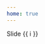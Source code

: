 ```yaml
---
home: true
---
```


<vue-glide :bullet="true" focusAt="center" type="carousel">
  <vue-glide-slide
    v-for="i in 10"
    :key="i">
    Slide {{ i }}
  </vue-glide-slide>
  <template slot="control">
    <button data-glide-dir="<"><</button>
    <button data-glide-dir=">">></button>
  </template>
</vue-glide>

<script>
import VueGlide from '../src/components/Glide'
import VueGlideSlide from '../src/components/GlideSlide'

export default {
  components: {
    [VueGlide.name]: VueGlide,
    [VueGlideSlide.name]: VueGlideSlide
  }
}
</script>

<style src="./main.scss" lang="scss" />

